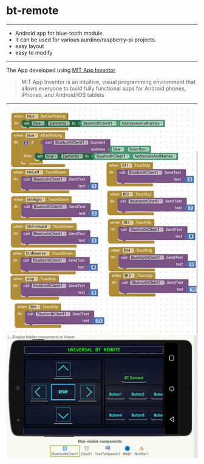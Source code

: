 # bt-remote
***
* Android app for blue-tooth module.
* It can be used for various aurdino/raspberry-pi projects.
* easy layout
* easy to modify
***
The App developed using [MIT App Inventor](https://appinventor.mit.edu/)
>MIT App Inventor is an intuitive, visual programming environment that allows everyone to build fully functional apps for Android phones, iPhones, and Android/iOS tablets
---

![](https://github.com/AbhiAravind/bt-remote/blob/main/Blocks.jpg)
![](https://github.com/AbhiAravind/bt-remote/blob/main/Design.jpg)
